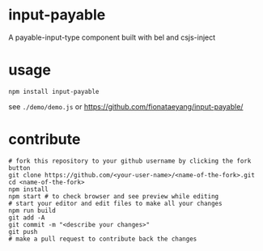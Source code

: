 # input-payable

A payable-input-type component built with bel and csjs-inject

# usage
`npm install input-payable`

see `./demo/demo.js` or https://github.com/fionataeyang/input-payable/

# contribute
```
# fork this repository to your github username by clicking the fork button
git clone https://github.com/<your-user-name>/<name-of-the-fork>.git
cd <name-of-the-fork>
npm install
npm start # to check browser and see preview while editing
# start your editor and edit files to make all your changes
npm run build
git add -A
git commit -m "<describe your changes>"
git push
# make a pull request to contribute back the changes
```